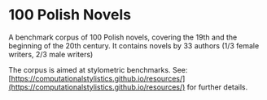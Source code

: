 # 100 Polish Novels

A benchmark corpus of 100 Polish novels, covering the 19th and the beginning of the 20th century. It contains novels by 33 authors (1/3 female writers, 2/3 male writers)

The corpus is aimed at stylometric benchmarks. See:
[https://computationalstylistics.github.io/resources/](https://computationalstylistics.github.io/resources/)
for further details.
